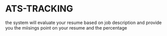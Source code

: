 # ATS-TRACKING
the system will evaluate your resume based on job description and provide you the miisings point on your resume and the percentage
